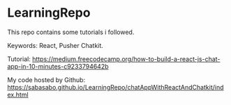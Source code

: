 # LearningRepo
This repo contains some tutorials i followed.

Keywords:
React, Pusher Chatkit.

Tutorial:
https://medium.freecodecamp.org/how-to-build-a-react-js-chat-app-in-10-minutes-c9233794642b

My code hosted by Github:
https://sabasabo.github.io/LearningRepo/chatAppWithReactAndChatkit/index.html